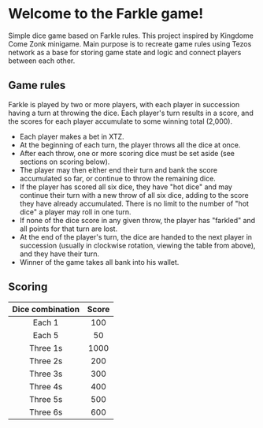 # Welcome to the Farkle game!

Simple dice game based on Farkle rules. This project inspired by Kingdome Come Zonk minigame. 
Main purpose is to recreate game rules using Tezos network as a base for storing game state and logic and connect players between each other.

## Game rules

Farkle is played by two or more players, with each player in succession having a turn at throwing the dice. Each player's turn results in a score, and the scores for each player accumulate to some winning total (2,000).

- Each player makes a bet in XTZ.
- At the beginning of each turn, the player throws all the dice at once.
- After each throw, one or more scoring dice must be set aside (see sections on scoring below).
- The player may then either end their turn and bank the score accumulated so far, or continue to throw the remaining dice.
- If the player has scored all six dice, they have "hot dice" and may continue their turn with a new throw of all six dice, adding to the score they have already accumulated. There is no limit to the number of "hot dice" a player may roll in one turn.
- If none of the dice score in any given throw, the player has "farkled" and all points for that turn are lost.
- At the end of the player's turn, the dice are handed to the next player in succession (usually in clockwise rotation, viewing the table from above), and they have their turn.
- Winner of the game takes all bank into his wallet.

## Scoring

| Dice combination | Score |
| :--------------: | :---: |
|      Each 1      |  100  |
|      Each 5      |  50   |
|     Three 1s     | 1000  |
|     Three 2s     |  200  |
|     Three 3s     |  300  |
|     Three 4s     |  400  |
|     Three 5s     |  500  |
|     Three 6s     |  600  |
